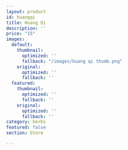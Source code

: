 ```yaml
---
layout: product
id: huangqi
title: Huang Qi
description: ''
price: "15"
images:
  default:
    thumbnail:
      optimized: ''
      fallback: "/images/huang qi thumb.png"
    original:
      optimized: ''
      fallback: ''
  featured:
    thumbnail:
      optimized: ''
      fallback: ''
    original:
      optimized: ''
      fallback: ''
category: herbs
featured: false
section: Store

---
```

